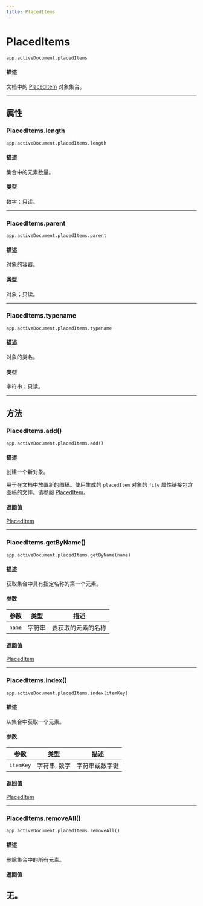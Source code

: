 ```yaml
---
title: PlacedItems
---
```

# PlacedItems

`app.activeDocument.placedItems`

#### 描述

文档中的 [PlacedItem](.././PlacedItem) 对象集合。

---

## 属性

### PlacedItems.length

`app.activeDocument.placedItems.length`

#### 描述

集合中的元素数量。

#### 类型

数字；只读。

---

### PlacedItems.parent

`app.activeDocument.placedItems.parent`

#### 描述

对象的容器。

#### 类型

对象；只读。

---

### PlacedItems.typename

`app.activeDocument.placedItems.typename`

#### 描述

对象的类名。

#### 类型

字符串；只读。

---

## 方法

### PlacedItems.add()

`app.activeDocument.placedItems.add()`

#### 描述

创建一个新对象。

用于在文档中放置新的图稿。使用生成的 `placedItem` 对象的 `file` 属性链接包含图稿的文件。请参阅 [PlacedItem](.././PlacedItem)。

#### 返回值

[PlacedItem](.././PlacedItem)

---

### PlacedItems.getByName()

`app.activeDocument.placedItems.getByName(name)`

#### 描述

获取集合中具有指定名称的第一个元素。

#### 参数

| 参数      | 类型   | 描述               |
| --------- | ------ | ------------------ |
| `name`    | 字符串 | 要获取的元素的名称 |

#### 返回值

[PlacedItem](.././PlacedItem)

---

### PlacedItems.index()

`app.activeDocument.placedItems.index(itemKey)`

#### 描述

从集合中获取一个元素。

#### 参数

| 参数      | 类型           | 描述               |
| --------- | -------------- | ------------------ |
| `itemKey` | 字符串, 数字   | 字符串或数字键     |

#### 返回值

[PlacedItem](.././PlacedItem)

---

### PlacedItems.removeAll()

`app.activeDocument.placedItems.removeAll()`

#### 描述

删除集合中的所有元素。

#### 返回值

无。
---